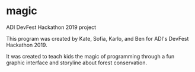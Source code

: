 # magic
ADI DevFest Hackathon 2019 project

This program was created by Kate, Sofia, Karlo, and Ben for ADI's DevFest Hackathon 2019.

It was created to teach kids the magic of programming through a fun graphic interface and storyline about forest conservation.

